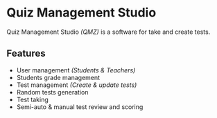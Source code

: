 # Quiz Management Studio
Quiz Management Studio *(QMZ)* is a software for take and create tests.

## Features

 - User management *(Students & Teachers)*
 - Students grade management
 - Test management *(Create & update tests)*
 - Random tests generation
 - Test taking
 - Semi-auto & manual test review and scoring
